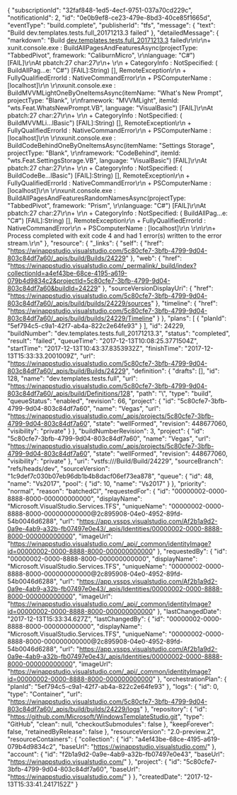 {
  "subscriptionId": "32faf848-1ed5-4ecf-9751-037a70cd229c",
  "notificationId": 2,
  "id": "0e0b9ef8-ce23-479e-8bd3-40ce85f1665d",
  "eventType": "build.complete",
  "publisherId": "tfs",
  "message": {
    "text": "Build dev.templates.tests.full_20171213.3 failed"
  },
  "detailedMessage": {
    "markdown": "Build [dev.templates.tests.full_20171213.3](https://winappstudio.visualstudio.com/web/build.aspx?pcguid=a4ef43be-68ce-4195-a619-079b4d9834c2&builduri=vstfs%3a%2f%2f%2fBuild%2fBuild%2f24229) failed\r\n\r\n+ xunit.console.exe :     BuildAllPagesAndFeaturesAsync(projectType: \"TabbedPivot\", framework: \"CaliburnMicro\", \r\nlanguage: \"C#\") [FAIL]\r\nAt pbatch:27 char:27\r\n+ \r\n    + CategoryInfo          : NotSpecified: (    BuildAllPag...e: \"C#\") [FAIL]:String) [], RemoteException\r\n    + FullyQualifiedErrorId : NativeCommandError\r\n    + PSComputerName        : [localhost]\r\n \r\nxunit.console.exe :     BuildMVVMLightOneByOneItemsAsync(itemName: \"What's New Prompt\", projectType: \"Blank\", \r\nframework: \"MVVMLight\", itemId: \"wts.Feat.WhatsNewPrompt.VB\", language: \"VisualBasic\") [FAIL]\r\nAt pbatch:27 char:27\r\n+ \r\n    + CategoryInfo          : NotSpecified: (    BuildMVVMLi...lBasic\") [FAIL]:String) [], RemoteException\r\n    + FullyQualifiedErrorId : NativeCommandError\r\n    + PSComputerName        : [localhost]\r\n \r\nxunit.console.exe :     BuildCodeBehindOneByOneItemsAsync(itemName: \"Settings Storage\", projectType: \"Blank\", \r\nframework: \"CodeBehind\", itemId: \"wts.Feat.SettingsStorage.VB\", language: \"VisualBasic\") [FAIL]\r\nAt pbatch:27 char:27\r\n+ \r\n    + CategoryInfo          : NotSpecified: (    BuildCodeBe...lBasic\") [FAIL]:String) [], RemoteException\r\n    + FullyQualifiedErrorId : NativeCommandError\r\n    + PSComputerName        : [localhost]\r\n \r\nxunit.console.exe :     BuildAllPagesAndFeaturesRandomNamesAsync(projectType: \"TabbedPivot\", framework: \"Prism\", \r\nlanguage: \"C#\") [FAIL]\r\nAt pbatch:27 char:27\r\n+ \r\n    + CategoryInfo          : NotSpecified: (    BuildAllPag...e: \"C#\") [FAIL]:String) [], RemoteException\r\n    + FullyQualifiedErrorId : NativeCommandError\r\n    + PSComputerName        : [localhost]\r\n \r\n\r\n+ Process completed with exit code 4 and had 1 error(s) written to the error stream.\r\n"
  },
  "resource": {
    "_links": {
      "self": {
        "href": "https://winappstudio.visualstudio.com/5c80cfe7-3bfb-4799-9d04-803c84df7a60/_apis/build/Builds/24229"
      },
      "web": {
        "href": "https://winappstudio.visualstudio.com/_permalink/_build/index?collectionId=a4ef43be-68ce-4195-a619-079b4d9834c2&projectId=5c80cfe7-3bfb-4799-9d04-803c84df7a60&buildId=24229"
      },
      "sourceVersionDisplayUri": {
        "href": "https://winappstudio.visualstudio.com/5c80cfe7-3bfb-4799-9d04-803c84df7a60/_apis/build/builds/24229/sources"
      },
      "timeline": {
        "href": "https://winappstudio.visualstudio.com/5c80cfe7-3bfb-4799-9d04-803c84df7a60/_apis/build/builds/24229/Timeline"
      }
    },
    "plans": [
      {
        "planId": "5ef794c5-c9a1-42f7-ab4a-822c2e64fe93"
      }
    ],
    "id": 24229,
    "buildNumber": "dev.templates.tests.full_20171213.3",
    "status": "completed",
    "result": "failed",
    "queueTime": "2017-12-13T10:08:25.3771504Z",
    "startTime": "2017-12-13T10:43:37.8353932Z",
    "finishTime": "2017-12-13T15:33:33.2001009Z",
    "url": "https://winappstudio.visualstudio.com/5c80cfe7-3bfb-4799-9d04-803c84df7a60/_apis/build/Builds/24229",
    "definition": {
      "drafts": [],
      "id": 128,
      "name": "dev.templates.tests.full",
      "url": "https://winappstudio.visualstudio.com/5c80cfe7-3bfb-4799-9d04-803c84df7a60/_apis/build/Definitions/128",
      "path": "\\",
      "type": "build",
      "queueStatus": "enabled",
      "revision": 66,
      "project": {
        "id": "5c80cfe7-3bfb-4799-9d04-803c84df7a60",
        "name": "Vegas",
        "url": "https://winappstudio.visualstudio.com/_apis/projects/5c80cfe7-3bfb-4799-9d04-803c84df7a60",
        "state": "wellFormed",
        "revision": 448677060,
        "visibility": "private"
      }
    },
    "buildNumberRevision": 3,
    "project": {
      "id": "5c80cfe7-3bfb-4799-9d04-803c84df7a60",
      "name": "Vegas",
      "url": "https://winappstudio.visualstudio.com/_apis/projects/5c80cfe7-3bfb-4799-9d04-803c84df7a60",
      "state": "wellFormed",
      "revision": 448677060,
      "visibility": "private"
    },
    "uri": "vstfs:///Build/Build/24229",
    "sourceBranch": "refs/heads/dev",
    "sourceVersion": "1c9def7c030b07eb96db1b4b8dacf06ef73ea878",
    "queue": {
      "id": 48,
      "name": "Vs2017",
      "pool": {
        "id": 10,
        "name": "Vs2017"
      }
    },
    "priority": "normal",
    "reason": "batchedCI",
    "requestedFor": {
      "id": "00000002-0000-8888-8000-000000000000",
      "displayName": "Microsoft.VisualStudio.Services.TFS",
      "uniqueName": "00000002-0000-8888-8000-000000000000@2c895908-04e0-4952-89fd-54b0046d6288",
      "url": "https://app.vssps.visualstudio.com/Af2b1a9d2-0a9e-4ab9-a32b-fb07497e0e43/_apis/Identities/00000002-0000-8888-8000-000000000000",
      "imageUrl": "https://winappstudio.visualstudio.com/_api/_common/identityImage?id=00000002-0000-8888-8000-000000000000"
    },
    "requestedBy": {
      "id": "00000002-0000-8888-8000-000000000000",
      "displayName": "Microsoft.VisualStudio.Services.TFS",
      "uniqueName": "00000002-0000-8888-8000-000000000000@2c895908-04e0-4952-89fd-54b0046d6288",
      "url": "https://app.vssps.visualstudio.com/Af2b1a9d2-0a9e-4ab9-a32b-fb07497e0e43/_apis/Identities/00000002-0000-8888-8000-000000000000",
      "imageUrl": "https://winappstudio.visualstudio.com/_api/_common/identityImage?id=00000002-0000-8888-8000-000000000000"
    },
    "lastChangedDate": "2017-12-13T15:33:34.627Z",
    "lastChangedBy": {
      "id": "00000002-0000-8888-8000-000000000000",
      "displayName": "Microsoft.VisualStudio.Services.TFS",
      "uniqueName": "00000002-0000-8888-8000-000000000000@2c895908-04e0-4952-89fd-54b0046d6288",
      "url": "https://app.vssps.visualstudio.com/Af2b1a9d2-0a9e-4ab9-a32b-fb07497e0e43/_apis/Identities/00000002-0000-8888-8000-000000000000",
      "imageUrl": "https://winappstudio.visualstudio.com/_api/_common/identityImage?id=00000002-0000-8888-8000-000000000000"
    },
    "orchestrationPlan": {
      "planId": "5ef794c5-c9a1-42f7-ab4a-822c2e64fe93"
    },
    "logs": {
      "id": 0,
      "type": "Container",
      "url": "https://winappstudio.visualstudio.com/5c80cfe7-3bfb-4799-9d04-803c84df7a60/_apis/build/builds/24229/logs"
    },
    "repository": {
      "id": "https://github.com/Microsoft/WindowsTemplateStudio.git",
      "type": "GitHub",
      "clean": null,
      "checkoutSubmodules": false
    },
    "keepForever": false,
    "retainedByRelease": false
  },
  "resourceVersion": "2.0-preview.2",
  "resourceContainers": {
    "collection": {
      "id": "a4ef43be-68ce-4195-a619-079b4d9834c2",
      "baseUrl": "https://winappstudio.visualstudio.com/"
    },
    "account": {
      "id": "f2b1a9d2-0a9e-4ab9-a32b-fb07497e0e43",
      "baseUrl": "https://winappstudio.visualstudio.com/"
    },
    "project": {
      "id": "5c80cfe7-3bfb-4799-9d04-803c84df7a60",
      "baseUrl": "https://winappstudio.visualstudio.com/"
    }
  },
  "createdDate": "2017-12-13T15:33:41.2417152Z"
}